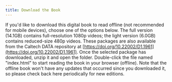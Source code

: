 ```yaml
---
title: Download the Book
---
```

If you'd like to download this digital book to read offline (not recommended
for mobile devices), choose one of the options below. The full version (14.1GB)
contains full-resolution 1080p videos; the light version (6.0GB) contains
reduced-size 480p videos. These packages are also available from the Caltech
DATA repository at
[https://doi.org/10.22002/D1.1961](https://doi.org/10.22002/D1.1961). Once the selected package has downloaded, unzip it and open the folder. Double-click the file named "index.html" to start reading the book in your browser (offline). Note that the offline book won't have any updates that occurred since you downloaded it, so please check back here periodically for new editions.
